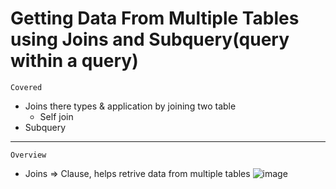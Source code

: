 # Getting Data From Multiple Tables using Joins and Subquery(query within a query)
`Covered`
* Joins there types & application by joining two table
    * Self join 
* Subquery
---
`Overview`
* Joins => Clause, helps retrive data from multiple tables ![image](https://user-images.githubusercontent.com/26667491/127117631-e2848c5f-11db-4d59-81c1-8b84780b8642.png)
